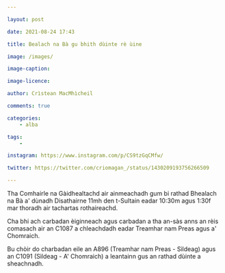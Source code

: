 ```yaml
---

layout: post

date: 2021-08-24 17:43

title: Bealach na Bà gu bhith dùinte rè ùine

image: /images/

image-caption:

image-licence:

author: Crìstean MacMhìcheil

comments: true

categories:
    - alba

tags:
    -

instagram: https://www.instagram.com/p/CS9tzGqCMfw/

twitter: https://twitter.com/criomagan_/status/1430209193756266509

---
```


Tha Comhairle na Gàidhealtachd air ainmeachadh gum bi rathad Bhealach na Bà a' dùnadh Disathairne 11mh den t-Sultain eadar 10:30m agus 1:30f mar thoradh air tachartas rothaireachd.

<!--more-->

Cha bhi ach carbadan èiginneach agus carbadan a tha an-sàs anns an rèis comasach air an C1087 a chleachdadh eadar Treamhar nam Preas agus a' Chomraich.

Bu chòir do charbadan eile an A896 (Treamhar nam Preas - Sìldeag) agus an C1091 (Sìldeag - A' Chomraich) a leantainn gus an rathad dùinte a sheachnadh.
